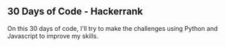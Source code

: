 ## 30 Days of Code - Hackerrank

On this 30 days of code, I'll try to make the challenges using Python and Javascript to improve my skills.
